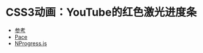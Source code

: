 # CSS3动画：YouTube的红色激光进度条

- [参考](http://www.cnblogs.com/Wayou/p/youtube_red_laser_bar.html)
- [Pace](http://github.hubspot.com/pace/docs/welcome/)
- [NProgress.js](http://ricostacruz.com/nprogress/)